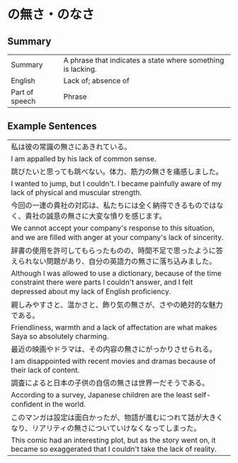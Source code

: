 # の無さ・のなさ

## Summary

<table><tr>   <td>Summary</td>   <td>A phrase that indicates a state where something is lacking.</td></tr><tr>   <td>English</td>   <td>Lack of; absence of</td></tr><tr>   <td>Part of speech</td>   <td>Phrase</td></tr></table>

## Example Sentences

<table><tr><td>私は彼の常識の無さにあきれている。</td></tr><tr><td>I am appalled by his lack of common sense.</td></tr><tr><td>跳びたいと思っても跳べない。体力、筋力の無さを痛感しました。</td></tr><tr><td>I wanted to jump, but I couldn't. I became painfully aware of my lack of physical and muscular strength.</td></tr><tr><td>今回の一連の貴社の対応は、私たちには全く納得できるものではなく、貴社の誠意の無さに大変な憤りを感じます。</td></tr><tr><td>We cannot accept your company's response to this situation, and we are ﬁlled with anger at your company's lack of sincerity.</td></tr><tr><td>辞書の使用を許可してもらったものの、時間不足で思ったように答えられない問題があり、自分の英語力の無さに落ち込みました。</td></tr><tr><td>Although I was allowed to use a dictionary, because of the time constraint there were parts I couldn't answer, and I felt depressed about my lack of English proﬁciency.</td></tr><tr><td>親しみやすさと、温かさと、飾り気の無さが、さやの絶対的な魅力である。</td></tr><tr><td>Friendliness, warmth and a lack of affectation are what makes Saya so absolutely charming.</td></tr><tr><td>最近の映画やドラマは、その内容の無さにがっかりさせられる。</td></tr><tr><td>I am disappointed with recent movies and dramas because of their lack of content.</td></tr><tr><td>調査によると日本の子供の自信の無さは世界一だそうである。</td></tr><tr><td>According to a survey, Japanese children are the least self-conﬁdent in the world.</td></tr><tr><td>このマンガは設定は面白かったが、物語が進むにつれて話が大きくなり、リアリティの無さについていけなくなってしまった。</td></tr><tr><td>This comic had an interesting plot, but as the story went on, it became so exaggerated that I couldn't take the lack of reality.</td></tr></table>

